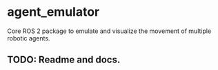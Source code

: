 # agent_emulator
Core ROS 2 package to emulate and visualize the movement of multiple robotic agents.

## TODO: Readme and docs.
